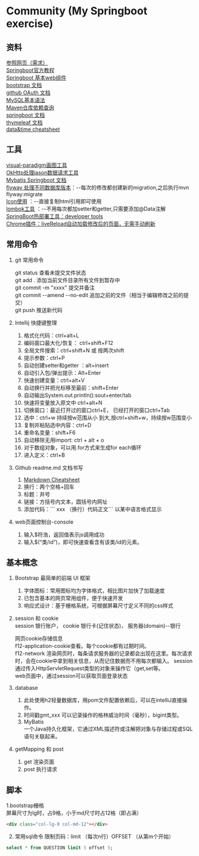 # Community (My Springboot exercise)

## 资料
[参照网页（需求）](https://elasticsearch.cn/explore)  
[Springboot官方教程](https://spring.io/guides)  
[Springboot 基本web组件](https://spring.io/guides/gs/serving-web-content/)  
[bootstrap 文档](https://getbootstrap.com/docs/4.3/getting-started/introduction/)  
[github OAuth 文档](https://developer.github.com/apps/building-github-apps/)  
[MySQL基本语法](http://www.runoob.com/mysql/mysql-tutorial.html)  
[Maven仓库依赖查询](https://mvnrepository.com/)  
[springboot 文档](https://docs.spring.io/spring-boot/docs/current/reference/html/boot-features-sql.html)  
[thymeleaf 文档](https://www.thymeleaf.org/doc/tutorials/3.0/usingthymeleaf.html)  
[data&time cheatsheet](https://devhints.io/datetime)  

## 工具
[visual-paradigm画图工具](https://online.visual-paradigm.com)  
[OkHttp处理jason数据请求工具](https://square.github.io/okhttp/)  
[Mybatis Springboot 文档](http://www.mybatis.org/spring-boot-starter/mybatis-spring-boot-autoconfigure/)  
[flyway 处理不同数据库版本](https://flywaydb.org/getstarted/why)：--每次的修改都创建新的migration,之后执行mvn flyway:migrate  
[Icon使用](https://fontawesome.com/icons) ：--直接复制html引用即可使用  
[lombok工具](https://projectlombok.org/) ：--不用每次都加setter和getter,只需要添加@Data注解  
[SpringBoot热部署工具：developer tools](https://docs.spring.io/spring-boot/docs/current/reference/html/using-boot-devtools.html#using-boot-devtools-livereload)  
[Chrome插件：liveReload自动加载修改后的页面，无需手动刷新](http://livereload.com/extensions/)  



## 常用命令
1. git 常用命令
    
    git status 查看未提交文件状态      
    git add . 添加当前文件目录所有文件到暂存中      
    git commit -m "xxxx" 提交并备注      
    git commit --amend --no-edit 追加之前的文件（相当于编辑修改之前的提交）    
    git push 推送新代码  
    
    
2. Intellij 快捷键整理
    1. 格式化代码：ctrl+alt+L
    2. 编码窗口最大化/恢复： ctrl+shift+F12
    3. 全局文件搜索：ctrl+shift+N 或 按两次shift
    4. 提示参数：ctrl+P
    5. 自动创建setter和getter ：alt+insert
    6. 自动引入包/弹出提示：Alt+Enter
    7. 快速创建变量：ctrl+alt+V
    8. 自动换行并把光标移至最前：shift+Enter
    9. 自动输出System.out.println():sout+enter/tab
    10. 快速将变量放入原文中 ctrl+alt+N
    11. 切换窗口：最近打开过的窗口ctrl+E， 已经打开的窗口ctrl+Tab
    12. 选中：ctrl+w 持续按w范围从小 到大,按ctrl+shift+w，持续按w范围变小
    13. 复制并粘贴选中内容：ctrl+D
    14. 重命名变量：shift+F6
    15. 自动移除无用import: ctrl + alt + o
    16. 对于数组对象，可以用.for方式来生成for each循环
    17. 进入定义：ctrl+B
3. Github readme.md 文档书写  
    1. [Markdown Cheatsheet](https://github.com/adam-p/markdown-here/wiki/Markdown-Cheatsheet) 
    2. 换行：两个空格+回车  
    3. 标题：井号
    4. 链接：方括号内文本，圆括号内网址
    5. 添加代码：\``` xxx （换行）代码正文\``` 以某中语言格式显示
   
4. web页面控制台-console 
    1. 输入$符浩，返回值表示js调用成功
    2. 输入$(“类/id”)，即可快速查看含有该类/id的元素。
## 基本概念
1. Bootstrap 最简单的前端 UI 框架

    1. 字体图标：常用图标均为字体格式，相比图片加快了加载速度
    2. 已包含基本的网页常用组件，便于快速开发
    3. 响应式设计：基于栅格系统，可根据屏幕尺寸定义不同的css样式

2. session 和 cookie  
    session 银行账户， cookie 银行卡(记住状态)， 服务器(domain)--银行    
    
    网页cookie存储信息  
    f12-application-cookie查看。每个cookie都有过期时间。  
    f12-network 渲染网页时，每条请求服务器的记录都会出现在这里。每次请求时，会在cookie中拿到相关信息，从而记住数据而不用每次都输入。
    session 通过传入HttpServletRequest类型的对象来操作它（get,set等。  
    web页面中，通过session可以获取页面登录状态
    
3. database
    1. 此处使用h2轻量数据库，用pom文件配置依赖后，可以在intelliJ直接操作。
    2. 时间戳gmt_xxx 可以记录操作的格林威治时间（毫秒），bigint类型。
    3. MyBatis  
    一个Java持久化框架，它通过XML描述符或注解把对象与存储过程或SQL语句关联起来。 

4. getMapping 和 post
    1. get 渲染页面
    2. post 执行请求
    

## 脚本
1.bootstrap栅格  
屏幕尺寸为lg时，占9格，小于md尺寸时占12格（即占满）
```html
<div class="col-lg-9 col-md-12"></div>
```  

2. 常用sql命令
限制页码：limit （每次n行）OFFSET （从第m个开始）

```sql
select * from QUESTION limit 5 offset 5;
```
